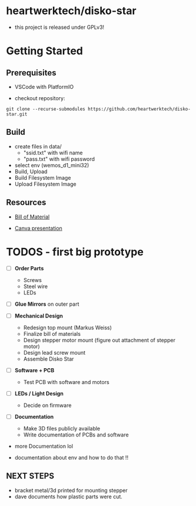 # heartwerktech/disko-star

- this project is released under GPLv3!

# Getting Started

## Prerequisites

- VSCode with PlatformIO

- checkout repository:

```
git clone --recurse-submodules https://github.com/heartwerktech/disko-star.git
```

## Build
- create files in data/
  - "ssid.txt" with wifi name
  - "pass.txt" with wifi password
- select env (wemos_d1_mini32)
- Build, Upload
- Build Filesystem Image
- Upload Filesystem Image 


## Resources

- [Bill of Material](https://docs.google.com/spreadsheets/d/1WuYzduE2HkZthLLmO-JZaNuw8-il5M_H4LjsfEWBu10/edit?usp=sharing)

- [Canva presentation](https://www.canva.com/design/DAGc09UFvwc/3iI4gSQLW8nrND8pjCcayQ/edit?utm_content=DAGc09UFvwc&utm_campaign=designshare&utm_medium=link2&utm_source=sharebutton)

# TODOS - first big prototype
- [ ] **Order Parts**
  - Screws  
  - Steel wire  
  - LEDs  

- [ ] **Glue Mirrors** on outer part

- [ ] **Mechanical Design**
  - Redesign top mount (Markus Weiss)
  - Finalize bill of materials
  - Design stepper motor mount (figure out attachment of stepper motor)
  - Design lead screw mount
  - Assemble Disko Star

- [ ] **Software + PCB**
  - Test PCB with software and motors

- [ ] **LEDs / Light Design**
  - Decide on firmware

- [ ] **Documentation**
  - Make 3D files publicly available
  - Write documentation of PCBs and software





- more Documentation lol

- documentation about env and how to do that !!


## NEXT STEPS

- bracket metal/3d printed for mounting stepper
- dave documents how plastic parts were cut.
